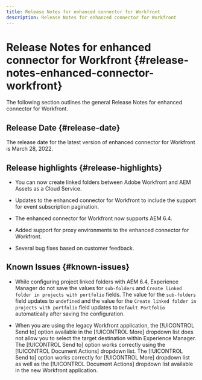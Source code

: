 ```yaml
---
title: Release Notes for enhanced connector for Workfront
description: Release Notes for enhanced connector for Workfront
---
```


# Release Notes for enhanced connector for Workfront {#release-notes-enhanced-connector-workfront}

The following section outlines the general Release Notes for enhanced connector for Workfront.

## Release Date {#release-date}

The release date for the latest version of enhanced connector for Workfront is March 28, 2022.

## Release highlights {#release-highlights}

* You can now create linked folders between Adobe Workfront and AEM Assets as a Cloud Service.

* Updates to the enhanced connector for Workfront to include the support for event subscription pagination.

* The enhanced connector for Workfront now supports AEM 6.4.

* Added support for proxy environments to the enhanced connector for Workfront.

* Several bug fixes based on customer feedback.

## Known Issues {#known-issues}

* While configuring project linked folders with AEM 6.4, Experience Manager do not save the values for `sub-folders` and `Create linked folder in projects with portfolio` fields. The value for the `sub-folders` field updates to `undefined` and the value for the `Create linked folder in projects with portfolio` field updates to `Default Portfolio` automatically after saving the configuration.

* When you are using the legacy Workfront application, the [!UICONTROL Send to] option available in the [!UICONTROL More] dropdown list does not allow you to select the target destination within Experience Manager. The [!UICONTROL Send to] option works correctly using the [!UICONTROL Document Actions] dropdown list. The [!UICONTROL Send to] option works correctly for [!UICONTROL More] dropdown list as well as the [!UICONTROL Document Actions] dropdown list available in the new Workfront application.
